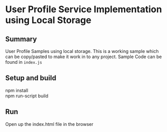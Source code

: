 # User Profile Service Implementation using Local Storage

## Summary
User Profile Samples using local storage. This is a working sample which can be copy/pasted to make it work in to any project. Sample Code can be found in `index.js`

## Setup and build

npm install <br/>
npm run-script build

## Run

Open up the index.html file in the browser
